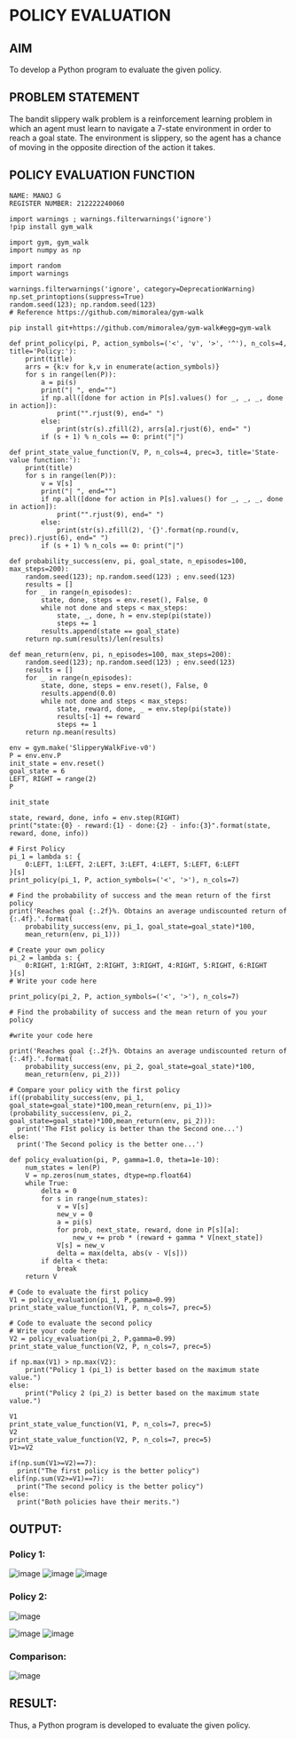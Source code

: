 # POLICY EVALUATION

## AIM
To develop a Python program to evaluate the given policy.
## PROBLEM STATEMENT
The bandit slippery walk problem is a reinforcement learning problem in which an agent must learn to navigate a 7-state environment in order to reach a goal state. The environment is slippery, so the agent has a chance of moving in the opposite direction of the action it takes.

## POLICY EVALUATION FUNCTION
```
NAME: MANOJ G
REGISTER NUMBER: 212222240060
```
```
import warnings ; warnings.filterwarnings('ignore')
!pip install gym_walk

import gym, gym_walk
import numpy as np

import random
import warnings

warnings.filterwarnings('ignore', category=DeprecationWarning)
np.set_printoptions(suppress=True)
random.seed(123); np.random.seed(123)
# Reference https://github.com/mimoralea/gym-walk 

pip install git+https://github.com/mimoralea/gym-walk#egg=gym-walk

def print_policy(pi, P, action_symbols=('<', 'v', '>', '^'), n_cols=4, title='Policy:'):
    print(title)
    arrs = {k:v for k,v in enumerate(action_symbols)}
    for s in range(len(P)):
        a = pi(s)
        print("| ", end="")
        if np.all([done for action in P[s].values() for _, _, _, done in action]):
            print("".rjust(9), end=" ")
        else:
            print(str(s).zfill(2), arrs[a].rjust(6), end=" ")
        if (s + 1) % n_cols == 0: print("|")

def print_state_value_function(V, P, n_cols=4, prec=3, title='State-value function:'):
    print(title)
    for s in range(len(P)):
        v = V[s]
        print("| ", end="")
        if np.all([done for action in P[s].values() for _, _, _, done in action]):
            print("".rjust(9), end=" ")
        else:
            print(str(s).zfill(2), '{}'.format(np.round(v, prec)).rjust(6), end=" ")
        if (s + 1) % n_cols == 0: print("|")

def probability_success(env, pi, goal_state, n_episodes=100, max_steps=200):
    random.seed(123); np.random.seed(123) ; env.seed(123)
    results = []
    for _ in range(n_episodes):
        state, done, steps = env.reset(), False, 0
        while not done and steps < max_steps:
            state, _, done, h = env.step(pi(state))
            steps += 1
        results.append(state == goal_state)
    return np.sum(results)/len(results)

def mean_return(env, pi, n_episodes=100, max_steps=200):
    random.seed(123); np.random.seed(123) ; env.seed(123)
    results = []
    for _ in range(n_episodes):
        state, done, steps = env.reset(), False, 0
        results.append(0.0)
        while not done and steps < max_steps:
            state, reward, done, _ = env.step(pi(state))
            results[-1] += reward
            steps += 1
    return np.mean(results)

env = gym.make('SlipperyWalkFive-v0')
P = env.env.P
init_state = env.reset()
goal_state = 6
LEFT, RIGHT = range(2)
P

init_state

state, reward, done, info = env.step(RIGHT)
print("state:{0} - reward:{1} - done:{2} - info:{3}".format(state, reward, done, info))

# First Policy
pi_1 = lambda s: {
    0:LEFT, 1:LEFT, 2:LEFT, 3:LEFT, 4:LEFT, 5:LEFT, 6:LEFT
}[s]
print_policy(pi_1, P, action_symbols=('<', '>'), n_cols=7)

# Find the probability of success and the mean return of the first policy
print('Reaches goal {:.2f}%. Obtains an average undiscounted return of {:.4f}.'.format(
    probability_success(env, pi_1, goal_state=goal_state)*100,
    mean_return(env, pi_1)))

# Create your own policy
pi_2 = lambda s: {
    0:RIGHT, 1:RIGHT, 2:RIGHT, 3:RIGHT, 4:RIGHT, 5:RIGHT, 6:RIGHT
}[s]
# Write your code here

print_policy(pi_2, P, action_symbols=('<', '>'), n_cols=7)

# Find the probability of success and the mean return of you your policy

#write your code here

print('Reaches goal {:.2f}%. Obtains an average undiscounted return of {:.4f}.'.format(
    probability_success(env, pi_2, goal_state=goal_state)*100,
    mean_return(env, pi_2)))

# Compare your policy with the first policy
if((probability_success(env, pi_1, goal_state=goal_state)*100,mean_return(env, pi_1))>(probability_success(env, pi_2, goal_state=goal_state)*100,mean_return(env, pi_2))):
  print('The FIst policy is better than the Second one...')
else:
  print('The Second policy is the better one...')

def policy_evaluation(pi, P, gamma=1.0, theta=1e-10):
    num_states = len(P)
    V = np.zeros(num_states, dtype=np.float64)
    while True:
        delta = 0
        for s in range(num_states):
            v = V[s]
            new_v = 0
            a = pi(s)  
            for prob, next_state, reward, done in P[s][a]:
                new_v += prob * (reward + gamma * V[next_state])
            V[s] = new_v
            delta = max(delta, abs(v - V[s]))   
        if delta < theta:
            break
    return V

# Code to evaluate the first policy
V1 = policy_evaluation(pi_1, P,gamma=0.99)
print_state_value_function(V1, P, n_cols=7, prec=5)

# Code to evaluate the second policy
# Write your code here
V2 = policy_evaluation(pi_2, P,gamma=0.99)
print_state_value_function(V2, P, n_cols=7, prec=5)

if np.max(V1) > np.max(V2):
    print("Policy 1 (pi_1) is better based on the maximum state value.")
else:
    print("Policy 2 (pi_2) is better based on the maximum state value.")

V1
print_state_value_function(V1, P, n_cols=7, prec=5)
V2
print_state_value_function(V2, P, n_cols=7, prec=5)
V1>=V2

if(np.sum(V1>=V2)==7):
  print("The first policy is the better policy")
elif(np.sum(V2>=V1)==7):
  print("The second policy is the better policy")
else:
  print("Both policies have their merits.")
```


## OUTPUT:
### Policy 1:
![image](https://github.com/SaiDarshan2003/rl-policy-evaluation/assets/94692595/029c360d-0c6d-4016-b817-965dbb6e06e0)
![image](https://github.com/SaiDarshan2003/rl-policy-evaluation/assets/94692595/e6e7a873-469b-46fa-8b32-30d265d6c26b)
![image](https://github.com/SaiDarshan2003/rl-policy-evaluation/assets/94692595/9d441ccf-1b8d-41e5-9743-c4b866e63cdd)

### Policy 2:
![image](https://github.com/SaiDarshan2003/rl-policy-evaluation/assets/94692595/17000b4c-efde-45ee-bfc6-6983ab1d49bd)

![image](https://github.com/SaiDarshan2003/rl-policy-evaluation/assets/94692595/4feb0d71-19fd-47c4-9c4d-08cbaeae7db9)
![image](https://github.com/SaiDarshan2003/rl-policy-evaluation/assets/94692595/bb271333-532b-419e-99a4-eb6742d40176)


### Comparison:
![image](https://github.com/SaiDarshan2003/rl-policy-evaluation/assets/94692595/f3236908-7277-438c-a2e9-9da0b2a01ef7)


## RESULT:
Thus, a Python program is developed to evaluate the given policy.



